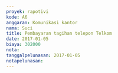 ```yaml
---
proyek: rapotivi
kode: A6
anggaran: Komunikasi kantor
nama: Suci
title: Pembayaran tagihan telepon Telkom
date: 2017-01-05
biaya: 302000
nota:
tanggalpelunasan: 2017-01-05
notapelunasan:
---
```

